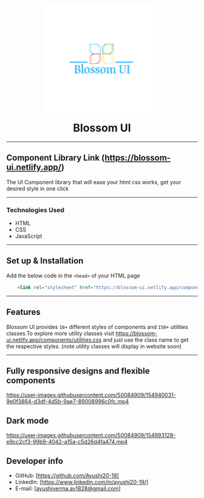 <h1 align="center">
  <br />
  <a href="https://blossom-ui.netlify.app/"><img src="https://github.com/Ayushi20-19/BlossomUI/blob/dev/assets/logo.png" width="300" ></a>
  <br />
  Blossom UI
  <br />
</h1>
<hr/>

## Component Library Link (https://blossom-ui.netlify.app/)

The UI Component library that will ease your html css
works, get your desired style in one click

---
### Technologies Used

- HTML
- CSS
- JavaScript

---

## Set up & Installation

Add the below code in the `<head>` of your HTML page

```html
    <link rel="stylesheet" href="https://blossom-ui.netlify.app/components/styles.css">
```

---

## Features

Blossom UI provides ``16+`` different styles of components and ``150+`` utilities classes.To explore more utility classes visit https://blossom-ui.netlify.app/components/utilities.css and just use the class name to get the respective styles. (note utility classes will display in website soon)

---
## Fully responsive designs and flexible components

https://user-images.githubusercontent.com/50084909/154940031-9e0f3864-d3df-4d5b-9ae7-89008996c0fc.mp4

## Dark mode 

https://user-images.githubusercontent.com/50084909/154993128-e9cc2cf3-99b9-4042-a15a-c5d26d4fa474.mp4


## Developer info

- GitHub: [https://github.com/Ayushi20-19]
- LinkedIn: [https://www.linkedin.com/in/ayushi20-19/]
- E-mail: [ayushiverma.av1828@gmail.com]
